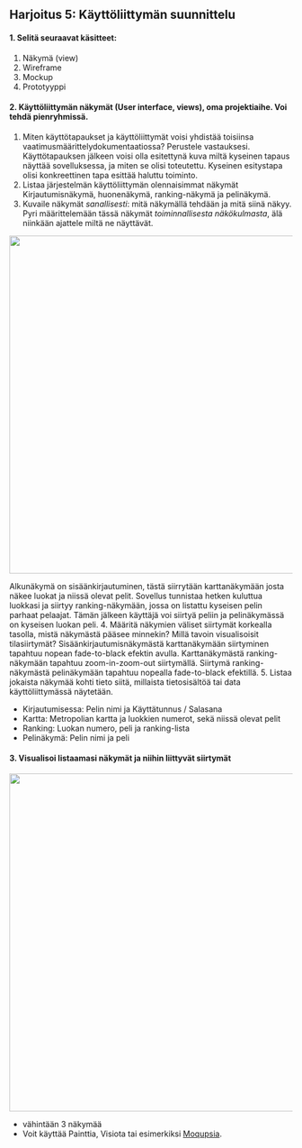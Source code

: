 ## Harjoitus 5: Käyttöliittymän suunnittelu

#### 1. Selitä seuraavat käsitteet:

  1. Näkymä (view)
  2. Wireframe
  3. Mockup
  4. Prototyyppi

#### 2. Käyttöliittymän näkymät (User interface, views), oma projektiaihe. Voi tehdä pienryhmissä. 

1. Miten käyttötapaukset ja käyttöliittymät voisi yhdistää toisiinsa vaatimusmäärittelydokumentaatiossa? Perustele
vastauksesi.
Käyttötapauksen jälkeen voisi olla esitettynä kuva miltä kyseinen tapaus näyttää sovelluksessa, ja miten se olisi toteutettu. Kyseinen esitystapa olisi konkreettinen tapa esittää haluttu toiminto.
2. Listaa järjestelmän käyttöliittymän olennaisimmat näkymät
Kirjautumisnäkymä, huonenäkymä, ranking-näkymä ja pelinäkymä.
3. Kuvaile näkymät *sanallisesti*: mitä näkymällä tehdään ja mitä siinä näkyy. Pyri määrittelemään tässä näkymät
*toiminnallisesta näkökulmasta*, älä niinkään ajattele miltä ne näyttävät.
<div style='float: center'>
  <img style='width: 600px' src="http://users.metropolia.fi/~jussisoi/Ohjelmistotuotanto/Drawing1.jpg"></img>
</div>

Alkunäkymä on sisäänkirjautuminen, tästä siirrytään karttanäkymään josta näkee luokat ja niissä olevat pelit. Sovellus tunnistaa hetken kuluttua luokkasi ja siirtyy ranking-näkymään, jossa on listattu kyseisen pelin parhaat pelaajat. Tämän jälkeen käyttäjä voi siirtyä peliin ja pelinäkymässä on kyseisen luokan peli.
4. Määritä näkymien väliset siirtymät korkealla tasolla, mistä näkymästä pääsee minnekin? Millä tavoin visualisoisit tilasiirtymät?
Sisäänkirjautumisnäkymästä karttanäkymään siirtyminen tapahtuu nopean fade-to-black efektin avulla. Karttanäkymästä ranking-näkymään tapahtuu zoom-in-zoom-out siirtymällä. Siirtymä ranking-näkymästä pelinäkymään tapahtuu nopealla fade-to-black efektillä.
5. Listaa jokaista näkymää kohti tieto siitä, millaista tietosisältöä tai data käyttöliittymässä näytetään.
  - Kirjautumisessa: Pelin nimi ja Käyttätunnus / Salasana
  - Kartta: Metropolian kartta ja luokkien numerot, sekä niissä olevat pelit
  - Ranking: Luokan numero, peli ja ranking-lista
  - Pelinäkymä: Pelin nimi ja peli

#### 3. Visualisoi listaamasi näkymät ja niihin liittyvät siirtymät

<div style='float: center'>
  <img style='width: 600px' src="http://users.metropolia.fi/~juhojo/ohjelmistotuotanto/Lab%206.jpg"></img>
</div>

- vähintään 3 näkymää
- Voit käyttää Painttia, Visiota tai esimerkiksi [Moqupsia](https://moqups.com/). 
